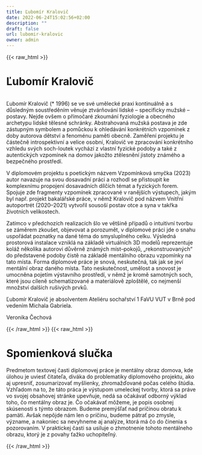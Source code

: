 ```yaml
---
title: Ľubomír Kralovič
date: 2022-06-24T15:02:56+02:00
description: ""
draft: false
url: lubomir-kralovic
owner: admin
---
```

{{< raw_html >}}
<h1 id="ľubom&iacute;r-kralovič">Ľubom&iacute;r Kralovič</h1>
<div class="page" title="Page 17">
<div class="section">
<div class="layoutArea">
<div class="column">
<p>Ľubom&iacute;r Kralovič (* 1996) se ve sv&eacute; uměleck&eacute; praxi kontinu&aacute;lně a s důsledn&yacute;m soustředěn&iacute;m věnuje ztv&aacute;rňov&aacute;n&iacute; lidsk&eacute; &ndash; specificky mužsk&eacute; &ndash; postavy. Nejde ov&scaron;em o př&iacute;močar&eacute; zkoum&aacute;n&iacute; fyziologie a obecn&eacute;ho archetypu lidsk&eacute; tělesn&eacute; schr&aacute;nky. Abstrahovan&aacute; mužsk&aacute; postava je zde z&aacute;stupn&yacute;m symbolem a pomůckou k ohled&aacute;v&aacute;n&iacute; konkr&eacute;tn&iacute;ch vzpom&iacute;nek z doby autorova dětstv&iacute; a fenom&eacute;nu paměti obecně. Zaměřen&iacute; projektu je č&aacute;stečně introspektivn&iacute; a velice osobn&iacute;, Kralovič ve zpracov&aacute;n&iacute; konkr&eacute;tn&iacute;ho vzhledu sv&yacute;ch soch-loutek vych&aacute;z&iacute; z vlastn&iacute; fyzick&eacute; podoby a tak&eacute; z autentick&yacute;ch vzpom&iacute;nek na domov jakožto ztělesněn&iacute; jistoty zn&aacute;m&eacute;ho a bezpečn&eacute;ho prostřed&iacute;.</p>
<p>V diplomov&eacute;m projektu s poetick&yacute;m n&aacute;zvem Vzpom&iacute;nkov&aacute; smyčka (2023) autor navazuje na svou dosavadn&iacute; pr&aacute;ci a rozhodl se přistoupit ke komplexn&iacute;mu propojen&iacute; dosavadn&iacute;ch d&iacute;lč&iacute;ch t&eacute;mat a fyzick&yacute;ch forem. Spojuje zde fragmenty vzpom&iacute;nek zpracovan&eacute; v raněj&scaron;&iacute;ch v&yacute;stupech, jak&yacute;m byl např. projekt bakal&aacute;řsk&eacute; pr&aacute;ce, v němž Kralovič pod n&aacute;zvem Vnitřn&iacute; autoportr&eacute;t (2020&ndash;2021) vytvořil souso&scaron;&iacute; postav otce a syna v takřka životn&iacute;ch velikostech.</p>
<p>Zat&iacute;mco v předchoz&iacute;ch realizac&iacute;ch &scaron;lo ve vět&scaron;ině př&iacute;padů&nbsp;o intuitivn&iacute; tvorbu se z&aacute;měrem zkou&scaron;et, objevovat a porozumět,&nbsp;v diplomov&eacute; pr&aacute;ci jde o snahu uspoř&aacute;dat poznatky na dan&eacute; t&eacute;ma do smyslupln&eacute;ho celku. V&yacute;sledn&aacute; prostorov&aacute; instalace vznikl&aacute;&nbsp;na z&aacute;kladě virtu&aacute;ln&iacute;ch 3D modelů reprezentuje kol&aacute;ž několika autorovi důvěrně zn&aacute;m&yacute;ch m&iacute;st&ndash;pokojů, &bdquo;rekonstruovan&yacute;ch&ldquo; do představen&eacute; podoby čistě na z&aacute;kladě ment&aacute;ln&iacute;ho obrazu vzpom&iacute;nky na tato m&iacute;sta. Forma diplomov&eacute; pr&aacute;ce je snov&aacute;, neskutečn&aacute;, tak&nbsp;jak se jev&iacute; ment&aacute;ln&iacute; obraz dan&eacute;ho m&iacute;sta. Tato neskutečnost, umělost a snovost je umocněna pojet&iacute;m v&yacute;stavn&iacute;ho prostřed&iacute;, v němž&nbsp;je kromě samotn&yacute;ch soch, kter&eacute; jsou c&iacute;leně schematizovan&eacute; a materi&aacute;lově zplo&scaron;těl&eacute;, co nejmen&scaron;&iacute; množstv&iacute; dal&scaron;&iacute;ch ru&scaron;iv&yacute;ch prvků.</p>
<p>Ľubom&iacute;r Kralovič je absolventem Ateli&eacute;ru sochařstv&iacute; 1 FaVU VUT v Brně pod veden&iacute;m Michala Gabriela.</p>
<p>Veronika Čechov&aacute;</p>
</div>
</div>
</div>
</div>
{{< /raw_html >}}
<!-- SECTION BREAK -->
{{< raw_html >}}
<h1 class="b-detail__title">Spomienkov&aacute; slučka</h1>
<p>Predmetom textovej časti diplomovej pr&aacute;ce je ment&aacute;lny obraz domova, kde &uacute;lohou je uviesť čitateľa, div&aacute;ka do problematiky diplomov&eacute;ho projektu, ako aj upresniť, zosumarizovať my&scaron;lienky, zhromažďovan&eacute; počas cel&eacute;ho &scaron;t&uacute;dia. Vzhľadom na to, že t&aacute;to pr&aacute;ca je v&yacute;stupom umeleckej tvorby, ktor&aacute; sa pr&aacute;ve vo svojej obsahovej str&aacute;nke upevňuje, ned&aacute; sa očak&aacute;vať odborn&yacute; v&yacute;klad toho, čo ment&aacute;lny obraz je. Čo očak&aacute;vať m&ocirc;žeme, je popis osobnej sk&uacute;senosti s t&yacute;mto obrazom. Budeme prem&yacute;&scaron;ľať nad pr&iacute;činou obratu k pam&auml;ti. Av&scaron;ak nep&ocirc;jde n&aacute;m len o pr&iacute;činu, budeme p&aacute;trať po zmysle, v&yacute;zname, a nakoniec sa nevyhneme aj anal&yacute;ze, ktor&aacute; m&aacute; čo do činenia s pozorovan&iacute;m. V praktickej časti sa usiluje o zhmotnenie tohoto ment&aacute;lneho obrazu, ktor&yacute; je z povahy ťažko uchopiteľn&yacute;.</p>
{{< /raw_html >}}
